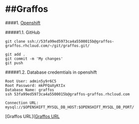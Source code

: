 ##Graffos  
========  
####1. [Openshift](www.openshift.com)  
  
#####1.1. GitHub  
```
git clone ssh://53fa99ed5973ca4a5500015b@graffos-graffos.rhcloud.com/~/git/graffos.git/  

git add .  
git commit -m 'My changes'  
git push  
```  
  
#####1.2. Database credemtials in openshift  
```  
Root User: admin5y9r6C5  
Root Password: mkPFQaXyKtIx  
Database Name: graffos  
ssh 53fa99ed5973ca4a5500015b@graffos-graffos.rhcloud.com  

Connection URL: mysql://$OPENSHIFT_MYSQL_DB_HOST:$OPENSHIFT_MYSQL_DB_PORT/  

```
[Graffos URL]([Graffos URL](http://graffos-graffos.rhcloud.com/Graffos/)
